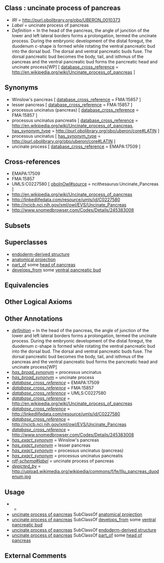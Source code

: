 
## Class : uncinate process of pancreas

 * *IRI* = http://purl.obolibrary.org/obo/UBERON_0010373
 * *Label* = uncinate process of pancreas
 * *Definition* = In the head of the pancreas, the angle of junction of the lower and left lateral borders forms a prolongation, termed the uncinate process. During the embryonic development of the distal foregut, the duodenum c-shape is formed while rotating the ventral pancreatic bud into the dorsal bud. The dorsal and ventral pancreatic buds fuse. The dorsal pancreatic bud becomes the body, tail, and isthmus of the pancreas and the ventral pancreatic bud forms the pancreatic head and uncinate process[WP] [ [database_cross_reference](../../ef/oboInOwl#hasDbXref.md) = http://en.wikipedia.org/wiki/Uncinate_process_of_pancreas ]

## Synonyms

 * Winslow's pancreas [ [database_cross_reference](../../ef/oboInOwl#hasDbXref.md) = FMA:15857 ]
 * lesser pancreas [ [database_cross_reference](../../ef/oboInOwl#hasDbXref.md) = FMA:15857 ]
 * processus uncinatus (pancreas) [ [database_cross_reference](../../ef/oboInOwl#hasDbXref.md) = FMA:15857 ]
 * processus uncinatus pancreatis [ [database_cross_reference](../../ef/oboInOwl#hasDbXref.md) = http://en.wikipedia.org/wiki/Uncinate_process_of_pancreas, [has_synonym_type](../../pe/oboInOwl#hasSynonymType.md) = http://purl.obolibrary.org/obo/uberon/core#LATIN ]
 * processus uncinatus [ [has_synonym_type](../../pe/oboInOwl#hasSynonymType.md) = http://purl.obolibrary.org/obo/uberon/core#LATIN ]
 * uncinate process [ [database_cross_reference](../../ef/oboInOwl#hasDbXref.md) = EMAPA:17509 ]

## Cross-references

 * EMAPA:17509
 * FMA:15857
 * UMLS:C0227580 [ [oboInOwl#source](../../ce/oboInOwl#source.md) = ncithesaurus:Uncinate_Pancreas ]
 * http://en.wikipedia.org/wiki/Uncinate_process_of_pancreas
 * http://linkedlifedata.com/resource/umls/id/C0227580
 * http://ncicb.nci.nih.gov/xml/owl/EVS/Uncinate_Pancreas
 * http://www.snomedbrowser.com/Codes/Details/245383008

## Subsets


## Superclasses

 * [endoderm-derived structure](../../UBERON/19/UBERON_0004119.md)
 * [anatomical projection](../../UBERON/29/UBERON_0004529.md)
 * [part_of](../../BFO/50/BFO_0000050.md) some [head of pancreas](../../UBERON/69/UBERON_0001069.md)
 * [develops_from](../../RO/02/RO_0002202.md) some [ventral pancreatic bud](../../UBERON/24/UBERON_0003924.md)

## Equivalencies


## Other Logical Axioms


## Other Annotations

 * *[definition](../../IAO/15/IAO_0000115.md)* = In the head of the pancreas, the angle of junction of the lower and left lateral borders forms a prolongation, termed the uncinate process. During the embryonic development of the distal foregut, the duodenum c-shape is formed while rotating the ventral pancreatic bud into the dorsal bud. The dorsal and ventral pancreatic buds fuse. The dorsal pancreatic bud becomes the body, tail, and isthmus of the pancreas and the ventral pancreatic bud forms the pancreatic head and uncinate process[WP]
 * *[has_broad_synonym](../../ym/oboInOwl#hasBroadSynonym.md)* = processus uncinatus
 * *[has_broad_synonym](../../ym/oboInOwl#hasBroadSynonym.md)* = uncinate process
 * *[database_cross_reference](../../ef/oboInOwl#hasDbXref.md)* = EMAPA:17509
 * *[database_cross_reference](../../ef/oboInOwl#hasDbXref.md)* = FMA:15857
 * *[database_cross_reference](../../ef/oboInOwl#hasDbXref.md)* = UMLS:C0227580
 * *[database_cross_reference](../../ef/oboInOwl#hasDbXref.md)* = http://en.wikipedia.org/wiki/Uncinate_process_of_pancreas
 * *[database_cross_reference](../../ef/oboInOwl#hasDbXref.md)* = http://linkedlifedata.com/resource/umls/id/C0227580
 * *[database_cross_reference](../../ef/oboInOwl#hasDbXref.md)* = http://ncicb.nci.nih.gov/xml/owl/EVS/Uncinate_Pancreas
 * *[database_cross_reference](../../ef/oboInOwl#hasDbXref.md)* = http://www.snomedbrowser.com/Codes/Details/245383008
 * *[has_exact_synonym](../../ym/oboInOwl#hasExactSynonym.md)* = Winslow's pancreas
 * *[has_exact_synonym](../../ym/oboInOwl#hasExactSynonym.md)* = lesser pancreas
 * *[has_exact_synonym](../../ym/oboInOwl#hasExactSynonym.md)* = processus uncinatus (pancreas)
 * *[has_exact_synonym](../../ym/oboInOwl#hasExactSynonym.md)* = processus uncinatus pancreatis
 * *[rdf-schema#label](../../el/rdf-schema#label.md)* = uncinate process of pancreas
 * *[depicted_by](../../depicted/by/depicted_by.md)* = http://upload.wikimedia.org/wikipedia/commons/f/fe/Illu_pancreas_duodenum.jpg

## Usage

 * -
 * [uncinate process of pancreas](../../UBERON/73/UBERON_0010373.md) SubClassOf [anatomical projection](../../UBERON/29/UBERON_0004529.md)
 * [uncinate process of pancreas](../../UBERON/73/UBERON_0010373.md) SubClassOf [develops_from](../../RO/02/RO_0002202.md) some [ventral pancreatic bud](../../UBERON/24/UBERON_0003924.md)
 * [uncinate process of pancreas](../../UBERON/73/UBERON_0010373.md) SubClassOf [endoderm-derived structure](../../UBERON/19/UBERON_0004119.md)
 * [uncinate process of pancreas](../../UBERON/73/UBERON_0010373.md) SubClassOf [part_of](../../BFO/50/BFO_0000050.md) some [head of pancreas](../../UBERON/69/UBERON_0001069.md)

## External Comments

